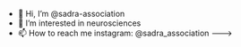 - 👋 Hi, I’m @sadra-association
- 👀 I’m interested in neurosciences
- 📫 How to reach me instagram: @sadra_association
--->
